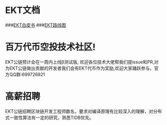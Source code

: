 # EKT文档[](https://github.com/EducationEKT/EKT/tree/master/docs)
###[EKT白皮书](docs/whitepaper.md)
###[EKT路线图](docs/roadmap.md)

# 百万代币空投技术社区!
EKT公链预计会在一周内上线β测试版, 欢迎各位技术大佬帮我们提issue和PR,对为EKT公链做出贡献的开发者我们会有EKT代币作为奖励,欢迎大家踊跃参与。官方QQ群:699726921

# 高薪招聘
EKT公链招聘区块链开发工程师数名，要求对编译原理有比较深入的理解，对分布式一致性算法有一定的研究，熟悉TiDB优先。
